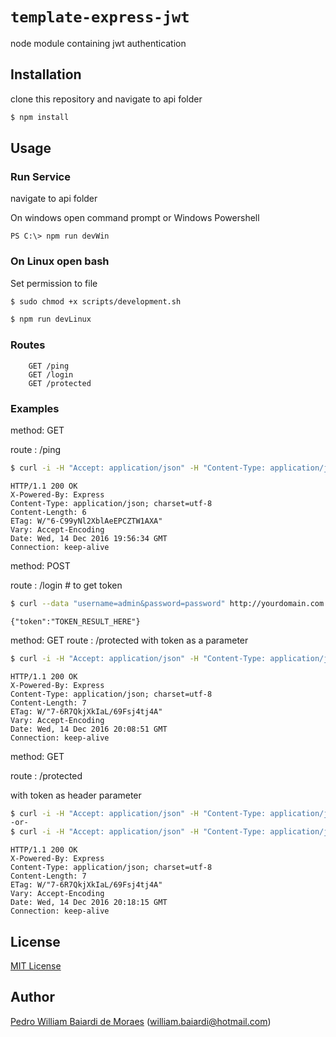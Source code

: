 # `template-express-jwt`

node module containing jwt authentication

## Installation

clone this repository and navigate to api folder
    
```sh
$ npm install
```

## Usage

### Run Service
navigate to api folder
   
On windows open command prompt or Windows Powershell

```
PS C:\> npm run devWin
```

### On Linux open bash

Set permission to file

```sh
$ sudo chmod +x scripts/development.sh
```

```sh
$ npm run devLinux
```

### Routes

```
    GET /ping
    GET /login
    GET /protected
```

### Examples

method: GET
   
route : /ping

```sh
$ curl -i -H "Accept: application/json" -H "Content-Type: application/json" -X GET http://yourdomain.com:3000/ping
```

```
HTTP/1.1 200 OK
X-Powered-By: Express
Content-Type: application/json; charset=utf-8
Content-Length: 6
ETag: W/"6-C99yNl2XblAeEPCZTW1AXA"
Vary: Accept-Encoding
Date: Wed, 14 Dec 2016 19:56:34 GMT
Connection: keep-alive
```

method: POST

route : /login # to get token

```sh
$ curl --data "username=admin&password=password" http://yourdomain.com:3000/login
```

```
{"token":"TOKEN_RESULT_HERE"}
```

method: GET
route : /protected
with token as a parameter

```sh
$ curl -i -H "Accept: application/json" -H "Content-Type: application/json" -X GET http://yourdomain.com:3000/protected?token=TOKEN_HERE
```

```
HTTP/1.1 200 OK
X-Powered-By: Express
Content-Type: application/json; charset=utf-8
Content-Length: 7
ETag: W/"7-6R7QkjXkIaL/69Fsj4tj4A"
Vary: Accept-Encoding
Date: Wed, 14 Dec 2016 20:08:51 GMT
Connection: keep-alive
```

method: GET

route : /protected

with token as header parameter

```sh
$ curl -i -H "Accept: application/json" -H "Content-Type: application/json" -H "X-Access-Token: TOKEN_HERE" -X GET http://yourdomain.com:3000/protected
-or-
$ curl -i -H "Accept: application/json" -H "Content-Type: application/json" -H "Authorization: Bearer TOKEN_HERE" -X GET http://yourdomain.com:3000/protected
```

```
HTTP/1.1 200 OK
X-Powered-By: Express
Content-Type: application/json; charset=utf-8
Content-Length: 7
ETag: W/"7-6R7QkjXkIaL/69Fsj4tj4A"
Vary: Accept-Encoding
Date: Wed, 14 Dec 2016 20:18:15 GMT
Connection: keep-alive
```

## License

[MIT License](http://www.opensource.org/licenses/mit-license.php)

## Author

[Pedro William Baiardi de Moraes](https://github.com/PedroWilliam) ([william.baiardi@hotmail.com](mailto:william.baiardi@hotmail.com))
